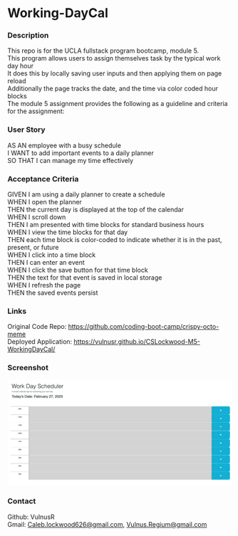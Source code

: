 # Working-DayCal


### Description
This repo is for the UCLA fullstack program bootcamp, module 5. <br>
This program allows users to assign themselves task by the typical work day hour<br>
It does this by locally saving user inputs and then applying them on page reload<br>
Additionally the page tracks the date, and the time via color coded hour blocks<br>
The module 5 assignment provides the following as a guideline and criteria for the assignment:

### User Story
AS AN employee with a busy schedule<br>
I WANT to add important events to a daily planner<br>
SO THAT I can manage my time effectively<br>

### Acceptance Criteria
GIVEN I am using a daily planner to create a schedule<br>
WHEN I open the planner<br>
THEN the current day is displayed at the top of the calendar<br>
WHEN I scroll down<br>
THEN I am presented with time blocks for standard business hours<br>
WHEN I view the time blocks for that day<br>
THEN each time block is color-coded to indicate whether it is in the past, present, or future<br>
WHEN I click into a time block<br>
THEN I can enter an event<br>
WHEN I click the save button for that time block<br>
THEN the text for that event is saved in local storage<br>
WHEN I refresh the page<br>
THEN the saved events persist<br>

### Links

Original Code Repo: https://github.com/coding-boot-camp/crispy-octo-meme <br>
Deployed Application: https://vulnusr.github.io/CSLockwood-M5-WorkingDayCal/


### Screenshot

![Screen Shot of the Module 5 project at it appears in the live server after work hours.](./assets/images/CalSS.png "Module 5 Project Screen")

### Contact

Github: VulnusR<br>
Gmail: Caleb.lockwood626@gmail.com, Vulnus.Regium@gmail.com
